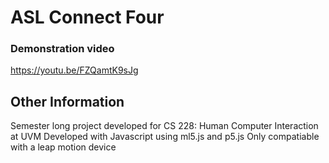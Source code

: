 # ASL Connect Four
### Demonstration video
https://youtu.be/FZQamtK9sJg
## Other Information
Semester long project developed for CS 228: Human Computer Interaction at UVM
Developed with Javascript using ml5.js and p5.js
Only compatiable with a leap motion device

